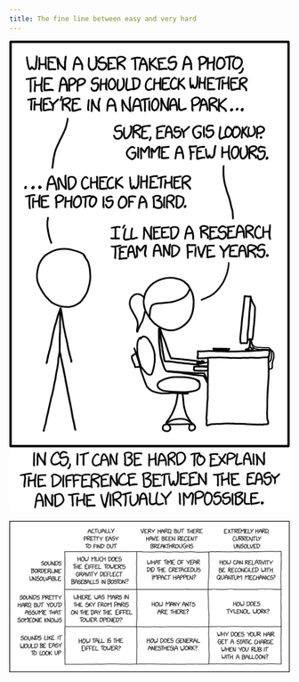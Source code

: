 ```yaml
---
title: The fine line between easy and very hard  
---
```



![](/assets/static/img/easy-vs-hard-cs.png)

![](/assets/static/img/easy_or_hard_xkcd.png)


